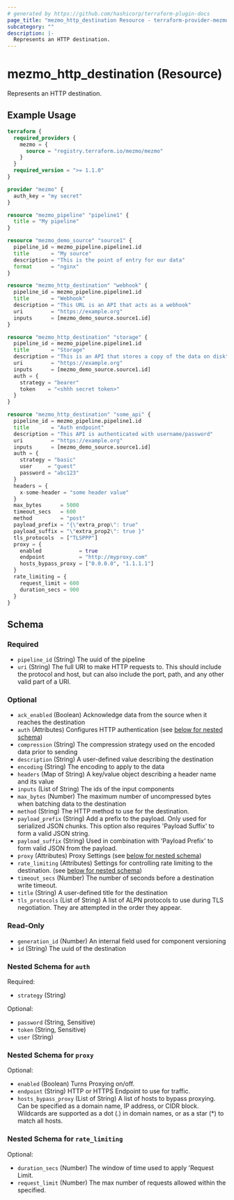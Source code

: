 ```yaml
---
# generated by https://github.com/hashicorp/terraform-plugin-docs
page_title: "mezmo_http_destination Resource - terraform-provider-mezmo"
subcategory: ""
description: |-
  Represents an HTTP destination.
---
```


# mezmo_http_destination (Resource)

Represents an HTTP destination.

## Example Usage

```terraform
terraform {
  required_providers {
    mezmo = {
      source = "registry.terraform.io/mezmo/mezmo"
    }
  }
  required_version = ">= 1.1.0"
}

provider "mezmo" {
  auth_key = "my secret"
}

resource "mezmo_pipeline" "pipeline1" {
  title = "My pipeline"
}

resource "mezmo_demo_source" "source1" {
  pipeline_id = mezmo_pipeline.pipeline1.id
  title       = "My source"
  description = "This is the point of entry for our data"
  format      = "nginx"
}

resource "mezmo_http_destination" "webhook" {
  pipeline_id = mezmo_pipeline.pipeline1.id
  title       = "Webhook"
  description = "This URL is an API that acts as a webhook"
  uri         = "https://example.org"
  inputs      = [mezmo_demo_source.source1.id]
}

resource "mezmo_http_destination" "storage" {
  pipeline_id = mezmo_pipeline.pipeline1.id
  title       = "Storage"
  description = "This is an API that stores a copy of the data on disk"
  uri         = "https://example.org"
  inputs      = [mezmo_demo_source.source1.id]
  auth = {
    strategy = "bearer"
    token    = "<shhh secret token>"
  }
}

resource "mezmo_http_destination" "some_api" {
  pipeline_id = mezmo_pipeline.pipeline1.id
  title       = "Auth endpoint"
  description = "This API is authenticated with username/password"
  uri         = "https://example.org"
  inputs      = [mezmo_demo_source.source1.id]
  auth = {
    strategy = "basic"
    user     = "guest"
    password = "abc123"
  }
  headers = {
    x-some-header = "some header value"
  }
  max_bytes      = 5000
  timeout_secs   = 600
  method         = "post"
  payload_prefix = "{\"extra_prop\": true"
  payload_suffix = "\"extra_prop2\": true }"
  tls_protocols  = ["TLSPPP"]
  proxy = {
    enabled            = true
    endpoint           = "http://myproxy.com"
    hosts_bypass_proxy = ["0.0.0.0", "1.1.1.1"]
  }
  rate_limiting = {
    request_limit = 600
    duration_secs = 900
  }
}
```

<!-- schema generated by tfplugindocs -->
## Schema

### Required

- `pipeline_id` (String) The uuid of the pipeline
- `uri` (String) The full URI to make HTTP requests to. This should include the protocol and host, but can also include the port, path, and any other valid part of a URI.

### Optional

- `ack_enabled` (Boolean) Acknowledge data from the source when it reaches the destination
- `auth` (Attributes) Configures HTTP authentication (see [below for nested schema](#nestedatt--auth))
- `compression` (String) The compression strategy used on the encoded data prior to sending
- `description` (String) A user-defined value describing the destination
- `encoding` (String) The encoding to apply to the data
- `headers` (Map of String) A key/value object describing a header name and its value
- `inputs` (List of String) The ids of the input components
- `max_bytes` (Number) The maximum number of uncompressed bytes when batching data to the destination
- `method` (String) The HTTP method to use for the destination.
- `payload_prefix` (String) Add a prefix to the payload. Only used for serialized JSON chunks. This option also requires 'Payload Suffix' to form a valid JSON string.
- `payload_suffix` (String) Used in combination with 'Payload Prefix' to form valid JSON from the payload.
- `proxy` (Attributes) Proxy Settings (see [below for nested schema](#nestedatt--proxy))
- `rate_limiting` (Attributes) Settings for controlling rate limiting to the destination. (see [below for nested schema](#nestedatt--rate_limiting))
- `timeout_secs` (Number) The number of seconds before a destination write timeout.
- `title` (String) A user-defined title for the destination
- `tls_protocols` (List of String) A list of ALPN protocols to use during TLS negotiation. They are attempted in the order they appear.

### Read-Only

- `generation_id` (Number) An internal field used for component versioning
- `id` (String) The uuid of the destination

<a id="nestedatt--auth"></a>
### Nested Schema for `auth`

Required:

- `strategy` (String)

Optional:

- `password` (String, Sensitive)
- `token` (String, Sensitive)
- `user` (String)


<a id="nestedatt--proxy"></a>
### Nested Schema for `proxy`

Optional:

- `enabled` (Boolean) Turns Proxying on/off.
- `endpoint` (String) HTTP or HTTPS Endpoint to use for traffic.
- `hosts_bypass_proxy` (List of String) A list of hosts to bypass proxying. Can be specified as a domain name, IP address, or CIDR block. Wildcards are supported as a dot (.) in domain names, or as a star (*) to match all hosts.


<a id="nestedatt--rate_limiting"></a>
### Nested Schema for `rate_limiting`

Optional:

- `duration_secs` (Number) The window of time used to apply 'Request Limit.
- `request_limit` (Number) The max number of requests allowed within the specified.
